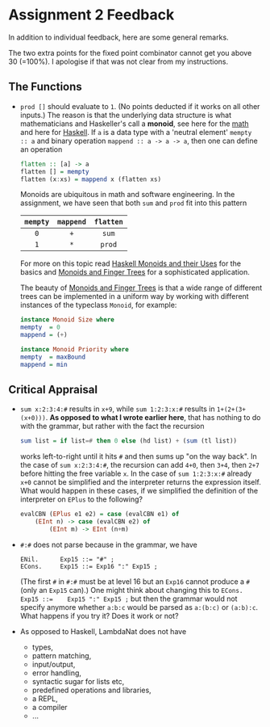 # Assignment 2 Feedback

In addition to individual feedback, here are some general remarks.

The two extra points for the fixed point combinator cannot get you above 30 (=100%). I apologise if that was not clear from my instructions.

## The Functions

- `prod []` should evaluate to `1`. (No points deducted if it works on all other inputs.) The reason is that the underlying data structure is what mathematicians and Haskeller's call a **monoid**, see here for the [math](https://en.wikipedia.org/wiki/Monoid) and here for [Haskell](https://wiki.haskell.org/Monoid). If `a` is a data type with a 'neutral element' `mempty :: a` and binary operation `mappend :: a -> a -> a`, then one can define an operation
    ```haskell  
    flatten :: [a] -> a
    flatten [] = mempty
    flatten (x:xs) = mappend x (flatten xs)
    ```
    Monoids are ubiquitous in math and software engineering. In the assignment, we have seen that both `sum` and `prod` fit into this pattern 

    |`mempty` | `mappend`|`flatten`|
    |:---:|:---:|:---:|
    | `0`|`+`|`sum`
    |`1`|`*`|`prod`
    
    For more on this topic read [Haskell Monoids and their Uses](http://blog.sigfpe.com/2009/01/haskell-monoids-and-their-uses.html) for the basics and [Monoids and Finger Trees](https://apfelmus.nfshost.com/articles/monoid-fingertree.html) for a sophisticated application. 
    
    The beauty of [Monoids and Finger Trees](https://apfelmus.nfshost.com/articles/monoid-fingertree.html) is that a wide range of different trees can be implemented in a uniform way by working with different instances of the typeclass `Monoid`, for example:

    ```haskell
    instance Monoid Size where
    mempty  = 0
    mappend = (+)

    instance Monoid Priority where
    mempty  = maxBound
    mappend = min
    ```

## Critical Appraisal

- `sum x:2:3:4:#` results in `x+9`, while `sum 1:2:3:x:#` results in `1+(2+(3+(x+0)))`. **As opposed to what I wrote earlier here**, that has nothing to do with the grammar, but rather with the fact the recursion
    ```haskell
    sum list = if list=# then 0 else (hd list) + (sum (tl list))
    ```
    works left-to-right until it hits `#` and then sums up "on the way back". In the case of `sum x:2:3:4:#`, the recursion can add `4+0`, then `3+4`, then `2+7` before hitting the free variable `x`. In the case of  `sum 1:2:3:x:#` already `x+0` cannot be simplified and the interpreter returns the expression itself. What would happen in these cases, if we simplified the definition of the interpreter on `EPlus` to the following?
    ```haskell
    evalCBN (EPlus e1 e2) = case (evalCBN e1) of
        (EInt n) -> case (evalCBN e2) of
            (EInt m) -> EInt (n+m)
    ```

- `#:#` does not parse because in the grammar, we have 
    ```
    ENil.      Exp15 ::= "#" ; 
    ECons.     Exp15 ::= Exp16 ":" Exp15 ;
    ```
    (The first `#` in `#:#` must be at level 16 but an `Exp16` cannot produce a `#` (only an `Exp15` can).) One might think about changing this to `ECons.     Exp15 ::=    Exp15 ":" Exp15 ;` but then the grammar would not specify  anymore whether `a:b:c` would be parsed as `a:(b:c)` or `(a:b):c`. What happens if you try it? Does it work or not?  

- As opposed to Haskell, LambdaNat does not have
    - types,
    - pattern matching,
    - input/output,
    - error handling,
    - syntactic sugar for lists etc, 
    - predefined operations and libraries,
    - a REPL,
    - a compiler
    - ...


